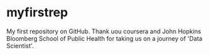 # myfirstrep
My first repository on GitHub.
Thank uou coursera and John Hopkins Bloomberg School of Public Health for taking us on a journey of 'Data Scientist'.

